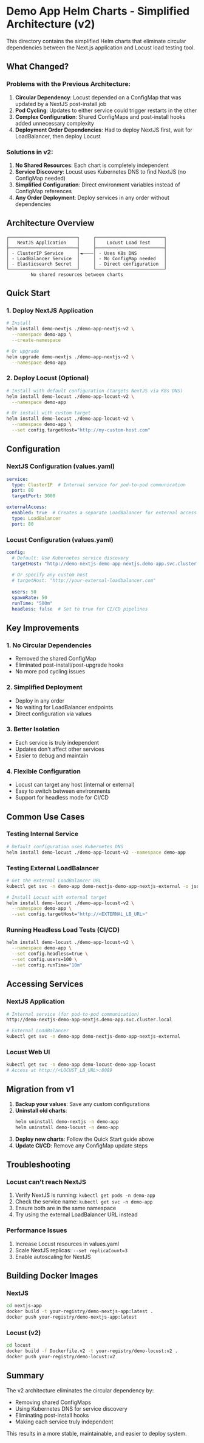 # Demo App Helm Charts - Simplified Architecture (v2)

This directory contains the simplified Helm charts that eliminate circular dependencies between the Next.js application and Locust load testing tool.

## What Changed?

### Problems with the Previous Architecture:
1. **Circular Dependency**: Locust depended on a ConfigMap that was updated by a NextJS post-install job
2. **Pod Cycling**: Updates to either service could trigger restarts in the other
3. **Complex Configuration**: Shared ConfigMaps and post-install hooks added unnecessary complexity
4. **Deployment Order Dependencies**: Had to deploy NextJS first, wait for LoadBalancer, then deploy Locust

### Solutions in v2:
1. **No Shared Resources**: Each chart is completely independent
2. **Service Discovery**: Locust uses Kubernetes DNS to find NextJS (no ConfigMap needed)
3. **Simplified Configuration**: Direct environment variables instead of ConfigMap references
4. **Any Order Deployment**: Deploy services in any order without dependencies

## Architecture Overview

```
┌─────────────────────────┐     ┌─────────────────────────┐
│   NextJS Application    │     │    Locust Load Test     │
├─────────────────────────┤     ├─────────────────────────┤
│ - ClusterIP Service     │◄────│ - Uses K8s DNS          │
│ - LoadBalancer Service  │     │ - No ConfigMap needed   │
│ - Elasticsearch Secret  │     │ - Direct configuration  │
└─────────────────────────┘     └─────────────────────────┘
         No shared resources between charts
```

## Quick Start

### 1. Deploy NextJS Application

```bash
# Install
helm install demo-nextjs ./demo-app-nextjs-v2 \
  --namespace demo-app \
  --create-namespace

# Or upgrade
helm upgrade demo-nextjs ./demo-app-nextjs-v2 \
  --namespace demo-app
```

### 2. Deploy Locust (Optional)

```bash
# Install with default configuration (targets NextJS via K8s DNS)
helm install demo-locust ./demo-app-locust-v2 \
  --namespace demo-app

# Or install with custom target
helm install demo-locust ./demo-app-locust-v2 \
  --namespace demo-app \
  --set config.targetHost="http://my-custom-host.com"
```

## Configuration

### NextJS Configuration (values.yaml)

```yaml
service:
  type: ClusterIP  # Internal service for pod-to-pod communication
  port: 80
  targetPort: 3000

externalAccess:
  enabled: true  # Creates a separate LoadBalancer for external access
  type: LoadBalancer
  port: 80
```

### Locust Configuration (values.yaml)

```yaml
config:
  # Default: Use Kubernetes service discovery
  targetHost: "http://demo-nextjs-demo-app-nextjs.demo-app.svc.cluster.local"
  
  # Or specify any custom host
  # targetHost: "http://your-external-loadbalancer.com"
  
  users: 50
  spawnRate: 50
  runTime: "500m"
  headless: false  # Set to true for CI/CD pipelines
```

## Key Improvements

### 1. No Circular Dependencies
- Removed the shared ConfigMap
- Eliminated post-install/post-upgrade hooks
- No more pod cycling issues

### 2. Simplified Deployment
- Deploy in any order
- No waiting for LoadBalancer endpoints
- Direct configuration via values

### 3. Better Isolation
- Each service is truly independent
- Updates don't affect other services
- Easier to debug and maintain

### 4. Flexible Configuration
- Locust can target any host (internal or external)
- Easy to switch between environments
- Support for headless mode for CI/CD

## Common Use Cases

### Testing Internal Service
```bash
# Default configuration uses Kubernetes DNS
helm install demo-locust ./demo-app-locust-v2 --namespace demo-app
```

### Testing External LoadBalancer
```bash
# Get the external LoadBalancer URL
kubectl get svc -n demo-app demo-nextjs-demo-app-nextjs-external -o jsonpath='{.status.loadBalancer.ingress[0].hostname}'

# Install Locust with external target
helm install demo-locust ./demo-app-locust-v2 \
  --namespace demo-app \
  --set config.targetHost="http://<EXTERNAL_LB_URL>"
```

### Running Headless Load Tests (CI/CD)
```bash
helm install demo-locust ./demo-app-locust-v2 \
  --namespace demo-app \
  --set config.headless=true \
  --set config.users=100 \
  --set config.runTime="10m"
```

## Accessing Services

### NextJS Application
```bash
# Internal service (for pod-to-pod communication)
http://demo-nextjs-demo-app-nextjs.demo-app.svc.cluster.local

# External LoadBalancer
kubectl get svc -n demo-app demo-nextjs-demo-app-nextjs-external
```

### Locust Web UI
```bash
kubectl get svc -n demo-app demo-locust-demo-app-locust
# Access at http://<LOCUST_LB_URL>:8089
```

## Migration from v1

1. **Backup your values**: Save any custom configurations
2. **Uninstall old charts**: 
   ```bash
   helm uninstall demo-nextjs -n demo-app
   helm uninstall demo-locust -n demo-app
   ```
3. **Deploy new charts**: Follow the Quick Start guide above
4. **Update CI/CD**: Remove any ConfigMap update steps

## Troubleshooting

### Locust can't reach NextJS
1. Verify NextJS is running: `kubectl get pods -n demo-app`
2. Check the service name: `kubectl get svc -n demo-app`
3. Ensure both are in the same namespace
4. Try using the external LoadBalancer URL instead

### Performance Issues
1. Increase Locust resources in values.yaml
2. Scale NextJS replicas: `--set replicaCount=3`
3. Enable autoscaling for NextJS

## Building Docker Images

### NextJS
```bash
cd nextjs-app
docker build -t your-registry/demo-nextjs-app:latest .
docker push your-registry/demo-nextjs-app:latest
```

### Locust (v2)
```bash
cd locust
docker build -f Dockerfile.v2 -t your-registry/demo-locust:v2 .
docker push your-registry/demo-locust:v2
```

## Summary

The v2 architecture eliminates the circular dependency by:
- Removing shared ConfigMaps
- Using Kubernetes DNS for service discovery
- Eliminating post-install hooks
- Making each service truly independent

This results in a more stable, maintainable, and easier to deploy system.
